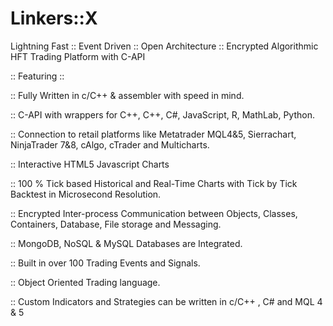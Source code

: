 # Linkers::X
Lightning Fast :: Event Driven :: Open Architecture :: Encrypted Algorithmic HFT Trading Platform with C-API 

:: Featuring ::

:: Fully Written in c/C++ & assembler with speed in mind.

:: C-API with wrappers for C++, C++, C#, JavaScript, R, MathLab, Python.

:: Connection to retail platforms like Metatrader MQL4&5, Sierrachart, NinjaTrader 7&8, cAlgo, cTrader and Multicharts.

:: Interactive HTML5 Javascript Charts

:: 100 % Tick based Historical and Real-Time Charts with Tick by Tick Backtest in Microsecond Resolution.

:: Encrypted Inter-process Communication between Objects, Classes, Containers, Database, File storage and Messaging.

:: MongoDB, NoSQL & MySQL Databases are Integrated.

:: Built in over 100 Trading Events and Signals.

:: Object Oriented Trading language.

:: Custom Indicators and Strategies can be written in c/C++ , C# and MQL 4 & 5

